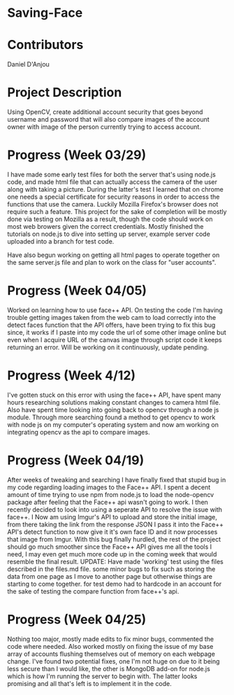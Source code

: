 # Saving-Face
  
# Contributors
 Daniel D'Anjou
  
# Project Description
Using OpenCV, create additional account security that goes beyond username and password that will also compare images of the account owner with image of the person currently trying to access account.
  
# Progress (Week 03/29)
I have made some early test files for both the server that's using node.js code, and made html file that can actually access the camera  of the user along with taking a picture. During the latter's test I learned that on chrome one needs a special certificate for security reasons in order to access the functions that use the camera. Luckily Mozilla Firefox's browser does not require such a feature. This project for the sake of completion will be mostly done via testing on Mozilla as a result, though the code should work on most web browers given the correct credentials. Mostly finished the tutorials on node.js to dive into setting up server, example server code uploaded into a branch for test code.
 
 Have also begun working on getting all html pages to operate together on the same server.js file and plan to work on the class for "user accounts".

# Progress (Week 04/05)
 Worked on learning how to use face++ API. On testing the code I'm having trouble getting images taken from the web cam to load correctly into the detect faces function that the API offers, have been trying to fix this bug since, it works if I paste into my code the url of some other image online but even when I acquire URL of the canvas image through script code it keeps returning an error. Will be working on it continuously, update pending.
 
# Progress (Week 4/12)
I've gotten stuck on this error with using the face++ API, have spent many hours researching solutions making constant changes to camera html file. Also have spent time looking into going back to opencv through a node js module. Through more searching found a method to get opencv to work with node js on my computer's operating system and now am working on integrating opencv as the api to compare images.  

# Progress (Week 04/19)
After weeks of tweaking and searching I have finally fixed that stupid bug in my code regarding loading images to the Face++ API. I spent a decent amount of time trying to use npm from node.js to load the node-opencv package after feeling that the Face++ api wasn't going to work. I then recently decided to look into using a seperate API to resolve the issue with face++. I Now am using Imgur's API to upload and store the initial image, from there taking the link from the response JSON I pass it into the Face++ API's detect function to now give it it's own face ID and it now processes that image from Imgur. With this bug finally hurdled, the rest of the project should go much smoother since the Face++ API gives me all the tools I need, I may even get much more code up in the coming week that would resemble the final result. UPDATE: Have made 'working' test using the files described in the files.md file. some minor bugs to fix such as storing the data from one page as I move to another page but otherwise things are starting to come together. for test demo had to hardcode in an account for the sake of testing the compare function from face++'s api.

# Progress (Week 04/25)
Nothing too major, mostly made edits to fix minor bugs, commented the code where needed. Also worked mostly on fixing the issue of my base array of accounts flushing themselves out of memory on each webpage change. I've found two potential fixes, one I'm not huge on due to it being less secure than I would like, the other is MongoDB add-on for node.js which is how I'm running the server to begin with. The latter looks promising and all that's left is to implement it in the code.
